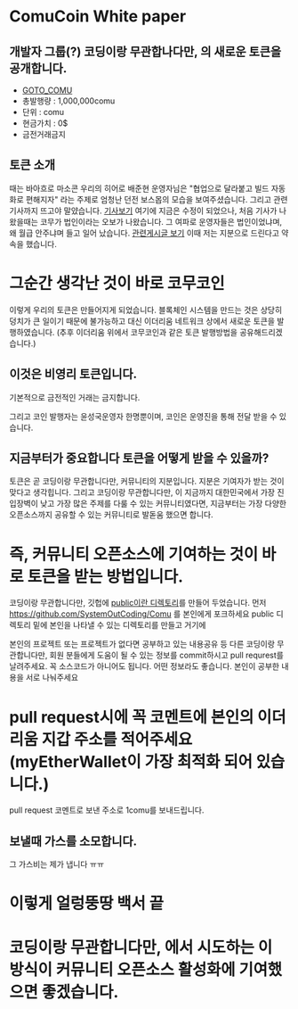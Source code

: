 # ComuCoin White paper

## 개발자 그룹(?) 코딩이랑 무관합나다만, 의 새로운 토큰을 공개합니다. 

- [GOTO_COMU](https://www.facebook.com/groups/System.out.Coding/)
- 총발행량 : 1,000,000comu
- 단위 : comu
- 현금가치 : 0$
- 금전거래금지

## 토큰 소개 

때는 바아흐로 마소콘 우리의 히어로 배준현 운영자님은 "협업으로 달라붙고 빌드 자동화로 편해지자" 라는 주제로 엄청난 던전 보스몹의 모습을 보여주셨습니다. 
그리고 관련 기사까지 뜨고야 말얐습니다. 
[기사보기](http://it.chosun.com/news/article.html?no=2843180)
여기에 지금은 수정이 되었으나, 처음 기사가 나왔을때는 코무가 법인이라는 오보가 나왔습니다. 그 여파로 운영자들은 법인이었냐며, 왜 월급 안주냐며 들고 일어 났습니다. 
[관련게시글 보기](https://www.facebook.com/groups/System.out.Coding/permalink/1612464762146546/)
이때 저는 지분으로 드린다고 약속을 했습니다. 

# 그순간 생각난 것이 바로 코무코인

이렇게 우리의 토큰은 만들어지게 되었습니다. 
블록체인 시스템을 만드는 것은 상당히 덩치가 큰 일이기 때문에 불가능하고 대신 이더리움 네트워크 상에서 새로운 토큰을 발행하였습니다. 
(추후 이더리움 위에서 코무코인과 같은 토큰 발행방법을 공유해드리겠습니다.)


## 이것은 비영리 토큰입니다. 

기본적으로 금전적인 거래는 금지합니다. 

그리고 코인 발행자는 윤성국운영자 한명뿐이며, 코인은 운영진을 통해 전달 받을 수 있습니다.

## 지금부터가 중요합니다 토큰을 어떻게 받을 수 있을까?
토큰은 곧 코딩이랑 무관합니다만, 커뮤니티의 지분입니다. 지분은 기여자가 받는 것이 맞다고 생각힙니다.
그리고 코딩이랑 무관합니다만, 이 지금까지 대한민국에서 가장 진입장벽이 낮고 가장 많은 주제를 다룰 수 있는 커뮤니티였다면, 지금부터는 가장 다양한 오픈소스까지 공유할 수 있는 커뮤니티로 발돋움 했으면 합니다. 

# 즉, 커뮤니티 오픈소스에 기여하는 것이 바로 토큰을 받는 방법입니다. 
코딩이랑 무관합니다만, 깃헙에 [public이란 디렉토리](https://github.com/SystemOutCoding/Comu/tree/master/Public)를 만들어 두었습니다. 
먼저 https://github.com/SystemOutCoding/Comu 를 본인에게 포크하세요 
public 디렉토리 밑에 본인을 나타낼 수 있는 디렉토리를 만들고 거기에 

본인의 프로젝트 또는 프로젝트가 없다면 공부하고 있는 내용공유 등 다른 코딩이랑 무관합니다만, 회원 분들에게 도움이 될 수 있는 정보를 commit하시고 pull requrest를 날려주세요. 꼭 소스코드가 아니어도 됩니다. 어떤 정보라도 좋습니다. 본인이 공부한 내용을 서로 나눠주세요 

# pull request시에 꼭 코멘트에 본인의 이더리움 지갑 주소를 적어주세요(myEtherWallet이 가장 최적화 되어 있습니다.)
pull request 코멘트로 보낸 주소로 1comu를 보내드립니다. 

## 보낼때 가스를 소모합니다.
그 가스비는 제가 냅니다 ㅠㅠ


# 이렇게 얼렁뚱땅 백서 끝 

# 코딩이랑 무관합니다만, 에서 시도하는 이 방식이 커뮤니티 오픈소스 활성화에 기여했으면 좋겠습니다.


